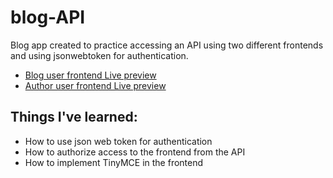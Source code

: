 # blog-API

<p>Blog app created to practice accessing an API using two different frontends and using jsonwebtoken for authentication.</p>


<ul>
  <li><a href="https://blog-user-frontend.netlify.app/" target="_blank">Blog user frontend Live preview</a></li>
  <li><a href="https://blog-admin-frontend.netlify.app/" target="_blank">Author user frontend Live preview</a></li>
</ul>

<h2>Things I've learned:</h2>

<ul>
  <li>How to use json web token for authentication</li>
  <li>How to authorize access to the frontend from the API</li>
  <li>How to implement TinyMCE in the frontend</li>
</ul>
